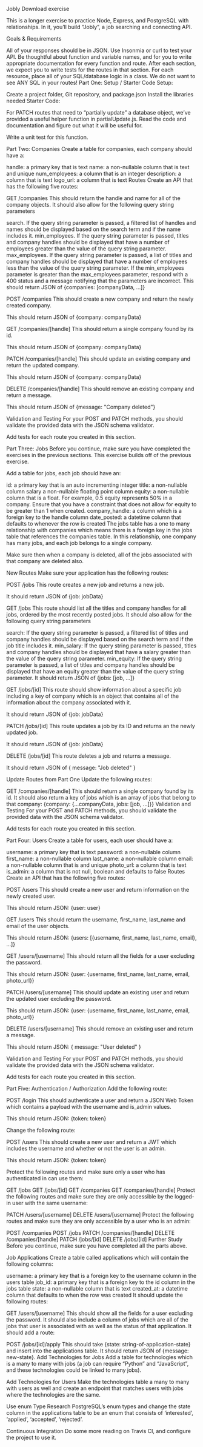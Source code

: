 Jobly
Download exercise

This is a longer exercise to practice Node, Express, and PostgreSQL with relationships. In it, you’ll build “Jobly”, a job searching and connecting API.

Goals & Requirements

All of your responses should be in JSON. Use Insonmia or curl to test your API.
Be thoughtful about function and variable names, and for you to write appropriate documentation for every function and route.
After each section, we expect you to write tests for the routes in that section.
For each resource, place all of your SQL/database logic in a class. We do not want to see ANY SQL in your routes!
Part One: Setup / Starter Code
Setup:

Create a project folder, Git repository, and package.json
Install the libraries needed
Starter Code:

For PATCH routes that need to “partially update” a database object, we’ve provided a useful helper function in partialUpdate.js. Read the code and documentation and figure out what it will be useful for.

Write a unit test for this function.

Part Two: Companies
Create a table for companies, each company should have a:

handle: a primary key that is text
name: a non-nullable column that is text and unique
num_employees: a column that is an integer
description: a column that is text
logo_url: a column that is text
Routes
Create an API that has the following five routes:

GET /companies
This should return the handle and name for all of the company objects. It should also allow for the following query string parameters

search. If the query string parameter is passed, a filtered list of handles and names should be displayed based on the search term and if the name includes it.
min_employees. If the query string parameter is passed, titles and company handles should be displayed that have a number of employees greater than the value of the query string parameter.
max_employees. If the query string parameter is passed, a list of titles and company handles should be displayed that have a number of employees less than the value of the query string parameter.
If the min_employees parameter is greater than the max_employees parameter, respond with a 400 status and a message notifying that the parameters are incorrect.
This should return JSON of {companies: [companyData, ...]}

POST /companies
This should create a new company and return the newly created company.

This should return JSON of {company: companyData}

GET /companies/[handle]
This should return a single company found by its id.

This should return JSON of {company: companyData}

PATCH /companies/[handle]
This should update an existing company and return the updated company.

This should return JSON of {company: companyData}

DELETE /companies/[handle]
This should remove an existing company and return a message.

This should return JSON of {message: "Company deleted"}

Validation and Testing
For your POST and PATCH methods, you should validate the provided data with the JSON schema validator.

Add tests for each route you created in this section.

Part Three: Jobs
Before you continue, make sure you have completed the exercises in the previous sections. This exercise builds off of the previous exercise.

Add a table for jobs, each job should have an:

id: a primary key that is an auto incrementing integer
title: a non-nullable column
salary a non-nullable floating point column
equity: a non-nullable column that is a float. For example, 0.5 equity represents 50% in a company. Ensure that you have a constraint that does not allow for equity to be greater than 1 when created.
company_handle: a column which is a foreign key to the handle column
date_posted: a datetime column that defaults to whenever the row is created
The jobs table has a one to many relationship with companies which means there is a foreign key in the jobs table that references the companies table. In this relationship, one company has many jobs, and each job belongs to a single company.

Make sure then when a company is deleted, all of the jobs associated with that company are deleted also.

New Routes
Make sure your application has the following routes:

POST /jobs
This route creates a new job and returns a new job.

It should return JSON of {job: jobData}

GET /jobs
This route should list all the titles and company handles for all jobs, ordered by the most recently posted jobs. It should also allow for the following query string parameters

search: If the query string parameter is passed, a filtered list of titles and company handles should be displayed based on the search term and if the job title includes it.
min_salary: If the query string parameter is passed, titles and company handles should be displayed that have a salary greater than the value of the query string parameter.
min_equity: If the query string parameter is passed, a list of titles and company handles should be displayed that have an equity greater than the value of the query string parameter.
It should return JSON of {jobs: [job, ...]}

GET /jobs/[id]
This route should show information about a specific job including a key of company which is an object that contains all of the information about the company associated with it.

It should return JSON of {job: jobData}

PATCH /jobs/[id]
This route updates a job by its ID and returns an the newly updated job.

It should return JSON of {job: jobData}

DELETE /jobs/[id]
This route deletes a job and returns a message.

It should return JSON of { message: "Job deleted" }

Update Routes from Part One
Update the following routes:

GET /companies/[handle]
This should return a single company found by its id. It should also return a key of jobs which is an array of jobs that belong to that company: {company: {...companyData, jobs: [job, ...]}}
Validation and Testing
For your POST and PATCH methods, you should validate the provided data with the JSON schema validator.

Add tests for each route you created in this section.

Part Four: Users
Create a table for users, each user should have a:

username: a primary key that is text
password: a non-nullable column
first_name: a non-nullable column
last_name: a non-nullable column
email: a non-nullable column that is and unique
photo_url: a column that is text
is_admin: a column that is not null, boolean and defaults to false
Routes
Create an API that has the following five routes:

POST /users
This should create a new user and return information on the newly created user.

This should return JSON: {user: user}

GET /users
This should return the username, first_name, last_name and email of the user objects.

This should return JSON: {users: [{username, first_name, last_name, email}, ...]}

GET /users/[username]
This should return all the fields for a user excluding the password.

This should return JSON: {user: {username, first_name, last_name, email, photo_url}}

PATCH /users/[username]
This should update an existing user and return the updated user excluding the password.

This should return JSON: {user: {username, first_name, last_name, email, photo_url}}

DELETE /users/[username]
This should remove an existing user and return a message.

This should return JSON: { message: "User deleted" }

Validation and Testing
For your POST and PATCH methods, you should validate the provided data with the JSON schema validator.

Add tests for each route you created in this section.

Part Five: Authentication / Authorization
Add the following route:

POST /login
This should authenticate a user and return a JSON Web Token which contains a payload with the username and is_admin values.

This should return JSON: {token: token}

Change the following route:

POST /users
This should create a new user and return a JWT which includes the username and whether or not the user is an admin.

This should return JSON: {token: token}

Protect the following routes and make sure only a user who has authenticated in can use them:

GET /jobs
GET /jobs/[id]
GET /companies
GET /companies/[handle]
Protect the following routes and make sure they are only accessible by the logged-in user with the same username:

PATCH /users/[username]
DELETE /users/[username]
Protect the following routes and make sure they are only accessible by a user who is an admin:

POST /companies
POST /jobs
PATCH /companies/[handle]
DELETE /companies/[handle]
PATCH /jobs/[id]
DELETE /jobs/[id]
Further Study
Before you continue, make sure you have completed all the parts above.

Job Applications
Create a table called applications which will contain the following columns:

username: a primary key that is a foreign key to the username column in the users table
job_id: a primary key that is a foreign key to the id column in the jobs table
state: a non-nullable column that is text
created_at: a datetime column that defaults to when the row was created
It should update the following routes:

GET /users/[username]
This should show all the fields for a user excluding the password. It should also include a column of jobs which are all of the jobs that user is associated with as well as the status of that application.
It should add a route:

POST /jobs/[id]/apply
This should take {state: string-of-application-state} and insert into the applications table. It should return JSON of {message: new-state}.
Add Technologies for Jobs
Add a table for technologies which is a many to many with jobs (a job can require “Python” and “JavaScript”, and these technologies could be linked to many jobs).

Add Technologies for Users
Make the technologies table a many to many with users as well and create an endpoint that matches users with jobs where the technologies are the same.

Use enum Type
Research PostgreSQL’s enum types and change the state column in the applications table to be an enum that consists of ‘interested’, ‘applied’, ‘accepted’, ‘rejected’.

Continuous Integration
Do some more reading on Travis CI, and configure the project to use it.
